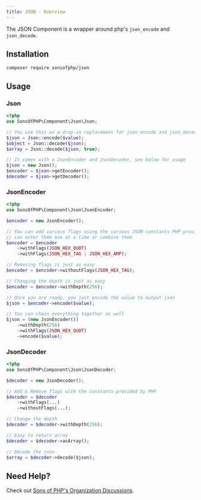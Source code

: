```yaml
---
title: JSON - Overview
---
```


The JSON Component is a wrapper around php's `json_encode` and `json_decode`.

## Installation

``` shell
composer require sonsofphp/json
```

## Usage

### Json

``` php
<?php
use SonsOfPHP\Component\Json\Json;

// You use this as a drop-in replacement for json_encode and json_decode
$json = Json::encode($value);
$object = Json::decode($json);
$array = Json::decode($json, true);

// It comes with a JsonEncoder and JsonDecoder, see below for usage
$json = new Json();
$encoder = $json->getEncoder();
$decoder = $json->getDecoder();
```

### JsonEncoder

``` php
<?php
use SonsOfPHP\Component\Json\JsonEncoder;

$encoder = new JsonEncoder();

// You can add various flags using the various JSON constants PHP provides. You
// can enter them one at a time or combine them
$encoder = $encoder
    ->withFlags(JSON_HEX_QUOT)
    ->withFlags(JSON_HEX_TAG | JSON_HEX_AMP);

// Removing flags is just as easy
$encoder = $encoder->withoutFlags(JSON_HEX_TAG);

// Changing the depth is just as easy
$encoder = $encoder->withDepth(256);

// Once you are ready, you just encode the value to output json
$json = $encoder->encode($value);

// You can chain everything together as well
$json = (new JsonEncoder())
    ->withDepth(256)
    ->withFlags(JSON_HEX_QUOT)
    ->encode($value);
```

### JsonDecoder

``` php
<?php
use SonsOfPHP\Component\Json\JsonDecoder;

$decoder = new JsonDecoder();

// Add & Remove flags with the constants provided by PHP
$decoder = $decoder
    ->withFlags(...)
    ->withoutFlags(...);

// Change the depth
$decoder = $decoder->withDepth(256);

// Easy to return array
$decoder = $decoder->asArray();

// Decode the json
$array = $decoder->decode($json);
```

## Need Help?

Check out [Sons of PHP's Organization Discussions][discussions].

[discussions]: https://github.com/orgs/SonsOfPHP/discussions
